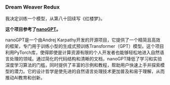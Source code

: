 ### Dream Weaver Redux

我决定训练一个模型，从第八十回续写《红楼梦》。

**这个项目参考了[nanoGPT](https://github.com/karpathy/nanoGPT)。**

nanoGPT是一个由Andrej Karpathy开发的开源项目，它提供了一个精简且高效的框架，专门用于训练小型的生成式预训练Transformer（GPT）模型。这个项目利用PyTorch库，使得即使是计算资源有限的个人开发者也能够轻松地进入自然语言处理的领域。通过简化的代码结构和清晰的文档，nanoGPT降低了学习和实验深度学习算法的门槛，同时提供了丰富的示例和教程，帮助用户快速上手并探索模型的潜力。它的设计哲学是使先进的自然语言处理技术更加普及和易于理解，从而推动AI教育和创新。